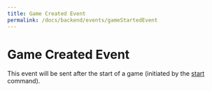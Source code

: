 ```yaml
---
title: Game Created Event
permalink: /docs/backend/events/gameStartedEvent
---
```


# Game Created Event

This event will be sent after the start of a game (initiated by the [start][start] command).

[start]: {{site.baseurl}}/docs/backend/commands/start